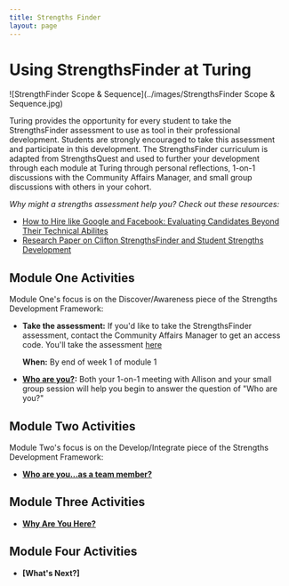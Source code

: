 ```yaml
---
title: Strengths Finder
layout: page
---
```


# Using StrengthsFinder at Turing

![StrengthFinder Scope & Sequence](../images/StrengthsFinder Scope & Sequence.jpg)


Turing provides the opportunity for every student to take the StrengthsFinder assessment to use as tool in their professional development. Students are strongly encouraged to take this assessment and participate in this development. The StrengthsFinder curriculum is adapted from StrengthsQuest and used to further your development through each module at Turing through personal reflections, 1-on-1 discussions with the Community Affairs Manager, and small group discussions with others in your cohort.

*Why might a strengths assessment help you? Check out these resources:*

* [How to Hire like Google and Facebook: Evaluating Candidates Beyond Their Technical Abilites](http://www.forbes.com/sites/ashoka/2014/04/15/how-to-hire-like-google-and-facebook-evaluating-candidates-beyond-their-technical-ability/#d8f2a234f156)
* [Research Paper on Clifton StrengthsFinder and Student Strengths Development](../files/The_Clifton_StrengthsFinder_and_Student_Strengths_Development.pdf)

## Module One Activities
Module One's focus is on the Discover/Awareness piece of the Strengths Development Framework:

* **Take the assessment:** If you'd like to take the StrengthsFinder assessment, contact the Community Affairs Manager to get an access code. You'll take the assessment [here](http://www.strengthsquest.com/home.aspx)

  **When:** By end of week 1 of module 1

* **[Who are you?](mod1_strengthsfinder_small_group.md):** Both your 1-on-1 meeting with Allison and your small group session will help you begin to answer the question of "Who are you?"

## Module Two Activities
Module Two's focus is on the Develop/Integrate piece of the Strengths Development Framework:

* **[Who are you...as a team member?](mod2_strengthsfinder_small_group.md)**

## Module Three Activities

* **[Why Are You Here?](mod3_strengthsfinder_small_group.md)**

## Module Four Activities

* **[What's Next?]**
